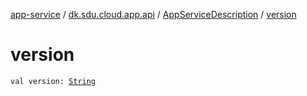 [app-service](../../index.md) / [dk.sdu.cloud.app.api](../index.md) / [AppServiceDescription](index.md) / [version](./version.md)

# version

`val version: `[`String`](https://kotlinlang.org/api/latest/jvm/stdlib/kotlin/-string/index.html)